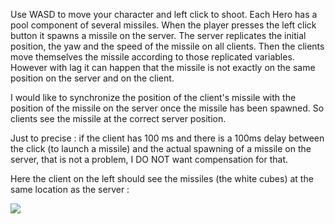 Use WASD to move your character and left click to shoot. Each Hero has a pool component of several missiles. When the player presses the left click button it spawns a missile on the server. The server replicates the initial position, the yaw and the speed of the missile on all clients. Then the clients move themselves the missile according to those replicated variables. However with lag it can happen that the missile is not exactly on the same position on the server and on the client.

I would like to synchronize the position of the client's missile with the position of the missile on the server once the missile has been spawned. So clients see the missile at the correct server position.

Just to precise : if the client has 100 ms and there is a 100ms delay between the click (to launch a missile) and the actual spawning of a missile on the server, that is not a problem, I DO NOT want compensation for that.

Here the client on the left should see the missiles (the white cubes) at the same location as the server :

![](https://i.ibb.co/ccQTV8T7/Capture-d-cran-2025-03-23-144120.png)

